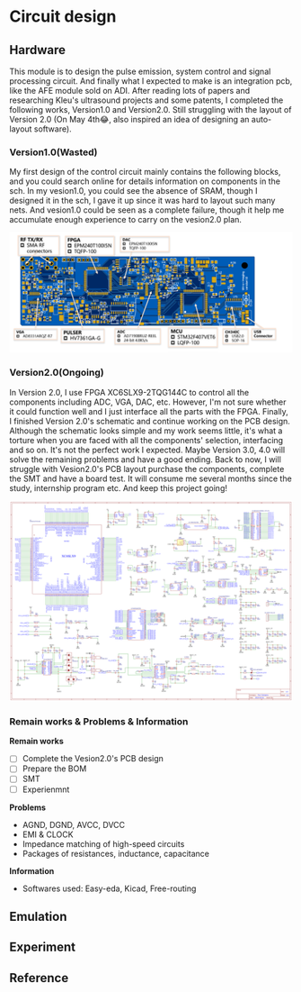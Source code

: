 # Circuit design
## Hardware
This module is to design the pulse emission, system control and signal processing circuit. And finally what I expected to make is an integration pcb, like the AFE module sold on ADI.
After reading lots of papers and researching Kleu's ultrasound projects and some patents, I completed the following works, Version1.0 and Version2.0. Still struggling with the layout of Version 2.0 (On May 4th:joy:, also inspired an idea of designing an auto-layout software).

### Version1.0(Wasted)
My first design of the control circuit mainly contains the following blocks, and you could search online for details information on components in the sch. In my vesion1.0, you could see the absence of SRAM, though I designed it in the sch, I gave it up since it was hard to layout such many nets. And vesion1.0 could be seen as a complete failure, though it help me accumulate enough experience to carry on the vesion2.0 plan.

![PCB-Version1.0](/01_Circuit-design/Hardware/Version1.0/pic/Pcb-version1.0_function.png)


### Version2.0(Ongoing)
In Version 2.0, I use FPGA XC6SLX9-2TQG144C to control all the components including ADC, VGA, DAC, etc. However, I'm not sure whether it could function well and I just interface all the parts with the FPGA. Finally, I finished Version 2.0's schematic and continue working on the PCB design. Although the schematic looks simple and my work seems little, it's what a torture when you are faced with all the components' selection, interfacing and so on. It's not the perfect work I expected. Maybe Version 3.0, 4.0 will solve the remaining problems and have a good ending. Back to now, I will struggle with Vesion2.0's PCB layout purchase the components, complete the SMT and have a board test. It will consume me several months since the study, internship program etc. And keep this project going!

![SCH-Version2.0](/01_Circuit-design/Hardware/Version2.0/Pics/Sch-vesion2.0(complete)_00.png)

### Remain works & Problems & Information
**Remain works**
- [ ] Complete the Vesion2.0's PCB design
- [ ] Prepare the BOM
- [ ] SMT
- [ ] Experienmnt

**Problems**
- AGND, DGND, AVCC, DVCC
- EMI & CLOCK
- Impedance matching of high-speed circuits
- Packages of resistances, inductance, capacitance

**Information**
- Softwares used: Easy-eda, Kicad, Free-routing

## Emulation
## Experiment
## Reference

